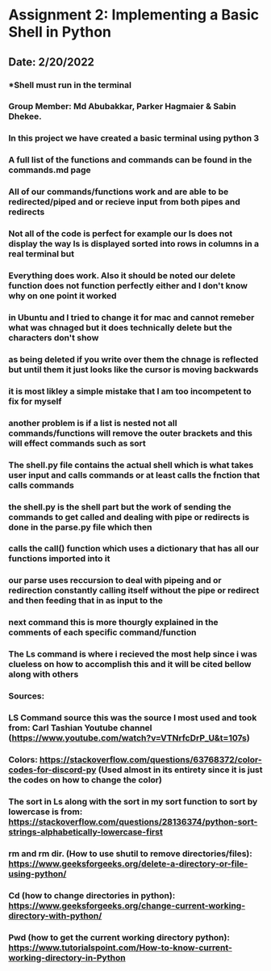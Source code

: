 # Assignment 2: Implementing a Basic Shell in Python
## Date: 2/20/2022
### *Shell must run in the terminal
### Group Member: Md Abubakkar, Parker Hagmaier & Sabin Dhekee.
### In this project we have created a basic terminal using python 3
### A full list of the functions and commands can be found in the commands.md page
### All of our commands/functions work and are able to be redirected/piped and or recieve input from both pipes and redirects 
### Not all of the code is perfect for example our ls does not display the way ls is displayed sorted into rows in columns in a real terminal but 
### Everything does work. Also it should be noted our delete function does not function perfectly either and I don't know why on one point it worked
### in Ubuntu and I tried to change it for mac and cannot remeber what was chnaged but it does technically delete but the characters don't show 
### as being deleted if you write over them the chnage is reflected but until them it just looks like the cursor is moving backwards 
### it is most likley a simple mistake that I am too incompetent to fix for myself 
### another problem is if a list is nested not all commands/functions will remove the outer brackets and this will effect commands such as sort
### The shell.py file contains the actual shell which is what takes user input and calls commands or at least calls the fnction that calls commands
### the shell.py is the shell part but the work of sending the commands to get called and dealing with pipe or redirects is done in the parse.py file which then
### calls the call() function which uses a dictionary that has all our functions imported into it
### our parse uses reccursion to deal with pipeing and or redirection constantly calling itself without the pipe or redirect and then feeding that in as input to the 
### next command this is more thourgly explained in the comments of each specific command/function 
### The Ls command is where i recieved the most help since i was clueless on how to accomplish this and it will be cited bellow along with others
### Sources:
### LS Command source this was the source I most used and took from: Carl Tashian Youtube channel (https://www.youtube.com/watch?v=VTNrfcDrP_U&t=107s) 
### Colors: https://stackoverflow.com/questions/63768372/color-codes-for-discord-py (Used almost in its entirety since it is just the codes on how to change the color)
### The sort in Ls along with the sort in my sort function to sort by lowercase is from: https://stackoverflow.com/questions/28136374/python-sort-strings-alphabetically-lowercase-first
### rm and rm dir. (How to use shutil to remove directories/files): https://www.geeksforgeeks.org/delete-a-directory-or-file-using-python/
### Cd (how to change directories in python): https://www.geeksforgeeks.org/change-current-working-directory-with-python/
### Pwd (how to get the current working directory python): https://www.tutorialspoint.com/How-to-know-current-working-directory-in-Python
